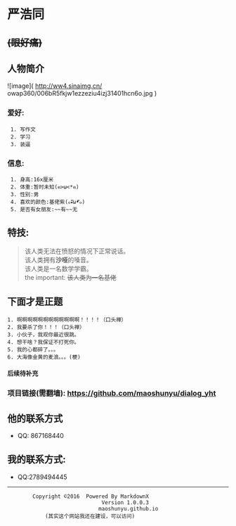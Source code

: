 #  **严浩同**   
##  ~~(眼好痛)~~  
##  人物简介  
  ![image]( http://ww4.sinaimg.cn/           owap360/006bR5fkjw1ezzeziu4izj31401hcn6o.jpg )    
   ### 爱好:  
     1. 写作文  
     2. 学习  
     3. 装逼    
   ### 信息:
     1. 身高:16x厘米    
     2. 体重:暂时未知(ฅ>ω<*ฅ)  
     3. 性别:男  
     4. 喜欢的颜色:基佬紫(๑•ั็ω•็ั๑)  
     5. 是否有女朋友:~~有~~无    
## 特技:
   > 该人类无法在愤怒的情况下正常说话。    
   > 该人类拥有**沙哑**的嗓音。    
   > 该人类是一名数学学霸。    
   > the important: ~~该人类为一名基佬~~   

  ## 下面才是正题  
    1. 啊啊啊啊啊啊啊啊啊啊啊啊！！！！（口头禅）  
    2. 我要杀了你！！！（口头禅）
    3. 小伙子，我观你最近很跳。  
    4. 想干啥？我保证不打死你。
    5. 我的心都碎了。。。
    6. 大海像金黄的麦浪。。。(梗)



























#### 后续待补充  
### 项目链接(需翻墙): https://github.com/maoshunyu/dialog_yht  
## 他的联系方式    
  -  QQ: 867168440  

## 我的联系方式:  
  - QQ:2789494445  
**********************************************************
            Copyright ©2016  Powered By MarkdownX    
                                  Version 1.0.0.3 
                                 maoshunyu.github.io  
                (其实这个网站我还在建设，可以访问)  




